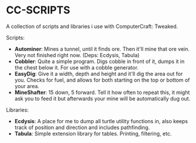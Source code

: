 # CC-SCRIPTS

A collection of scripts and libraries i use with ComputerCraft: Tweaked.

Scripts:

- **Autominer**: Mines a tunnel, until it finds ore. Then it'll mine that ore vein. Very not finished right now. (Deps: Ecdysis, Tabula)
- **Cobbler**: Quite a simple program. Digs cobble in front of it, dumps it in the chest below it. For use with a cobble generator.
- **EasyDig**: Give it a width, depth and height and it'll dig the area out for you. Checks for fuel, and allows for both starting on the top or bottom of your area.
- **MineShafter**: 15 down, 5 forward. Tell it how often to repeat this, it might ask you to feed it but afterwards your mine will be automatically dug out.

Libraries:

- **Ecdysis**: A place for me to dump all turtle utility functions in, also keeps track of position and direction and includes pathfinding.
- **Tabula**: Simple extension library for tables. Printing, filtering, etc.
